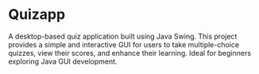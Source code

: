 # Quizapp
A desktop-based quiz application built using Java Swing. This project provides a simple and interactive GUI for users to take multiple-choice quizzes, view their scores, and enhance their learning. Ideal for beginners exploring Java GUI development.
